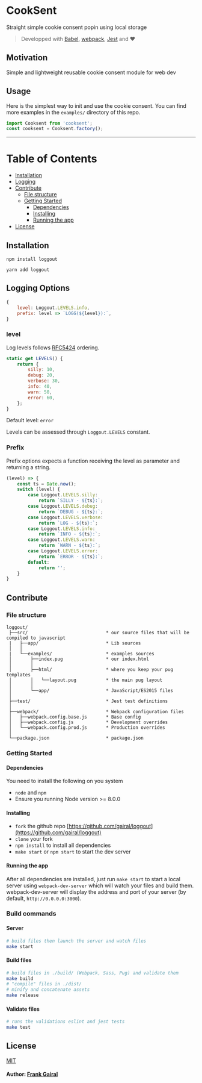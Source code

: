 # CookSent

Straight simple cookie consent popin using local storage

> Developped with [Babel](https://babeljs.io), [webpack](http://webpack.github.io), [Jest](https://facebook.github.io/jest/) and :heart:

## Motivation
Simple and lightweight reusable cookie consent module for web dev

## Usage
Here is the simplest way to init and use the cookie consent.
You can find more examples in the `examples/` directory of this repo.

``` js
import Cooksent from 'cooksent';
const cooksent = Cooksent.factory();
```

---

# Table of Contents
* [Installation](#installation)
* [Logging](#logging)
* [Contribute](#contribute)
    * [File structure](#file-structure)
    * [Getting Started](#getting-started)
        * [Dependencies](#dependencies)
        * [Installing](#installing)
        * [Running the app](#running-the-app)
* [License](#license)

## Installation
```
npm install loggout
```
```
yarn add loggout
```

## Logging Options
``` js
{
    level: Loggout.LEVELS.info,
    prefix: level => `LOGG(${level}):`,
}
```
### level
Log levels follows [RFC5424] ordering.

``` js
static get LEVELS() {
    return {
        silly: 10,
        debug: 20,
        verbose: 30,
        info: 40,
        warn: 50,
        error: 60,
    };
}
```

Default level: `error`

Levels can be assessed  through `Loggout.LEVELS` constant.

### Prefix
Prefix options expects a function receiving the level as parameter and returning a string.
``` js
(level) => {
    const ts = Date.now();
    switch (level) {
        case Loggout.LEVELS.silly:
            return `SILLY - ${ts}:`;
        case Loggout.LEVELS.debug:
            return `DEBUG - ${ts}:`;
        case Loggout.LEVELS.verbose:
            return `LOG - ${ts}:`;
        case Loggout.LEVELS.info:
            return `INFO - ${ts}:`;
        case Loggout.LEVELS.warn:
            return `WARN - ${ts}:`;
        case Loggout.LEVELS.error:
            return `ERROR - ${ts}:`;
        default:
            return '';
    }
}
```

## Contribute
### File structure
```
loggout/
 ├──src/                             * our source files that will be compiled to javascript
 |   ├──app/                         * Lib sources
 │   │
 |   └──examples/                    * examples sources
 │       ├──index.pug                * our index.html
 │       │
 │       ├──html/                    * where you keep your pug templates
 │       │   └──layout.pug           * the main pug layout
 │       │
 │       └──app/                     * JavaScript/ES2015 files
 │
 ├──test/                            * Jest test definitions
 │
 ├──webpack/                         * Webpack configuration files
 │   ├──webpack.config.base.js       * Base config
 │   ├──webpack.config.js            * Development overrides
 │   └──webpack.config.prod.js       * Production overrides
 │
 └──package.json                     * package.json
```
### Getting Started
#### Dependencies
You need to install the following on you system
* `node` and `npm`
* Ensure you running Node version >= 8.0.0

#### Installing
* `fork` the github repo [https://github.com/gairal/loggout](https://github.com/gairal/loggout)
* `clone` your fork
* `npm install` to install all dependencies
* `make start` or `npm start` to start the dev server

#### Running the app
After all dependencies are installed, just run `make start` to start a local server using `webpack-dev-server` which will watch your files and build them.
webpack-dev-server will display the address and port of your server (by default, `http://0.0.0.0:3000`).

### Build commands
#### Server
```bash
# build files then launch the server and watch files
make start
```
#### Build files
```bash
# build files in ./build/ (Webpack, Sass, Pug) and validate them
make build
# "compile" files in ./dist/
# minify and concatenate assets
make release
```
#### Validate files
```bash
# runs the validations eslint and jest tests
make test
```

## License
[MIT](/LICENSE.md)

#### Author: [Frank Gairal]

[Frank Gairal]: http://github.com/gairal
[RFC5424]: https://tools.ietf.org/html/rfc5424
